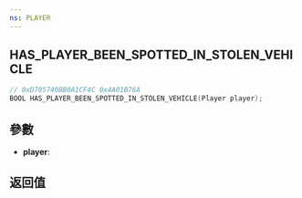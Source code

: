 ```yaml
---
ns: PLAYER
---
```

## HAS_PLAYER_BEEN_SPOTTED_IN_STOLEN_VEHICLE

```c
// 0xD705740BB0A1CF4C 0x4A01B76A
BOOL HAS_PLAYER_BEEN_SPOTTED_IN_STOLEN_VEHICLE(Player player);
```


## 參數
* **player**: 

## 返回值
